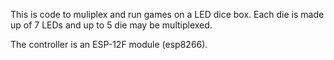 This is code to muliplex and run games on a LED dice box.
Each die is made up of 7 LEDs and up to 5 die may be multiplexed.

The controller is an ESP-12F module (esp8266).